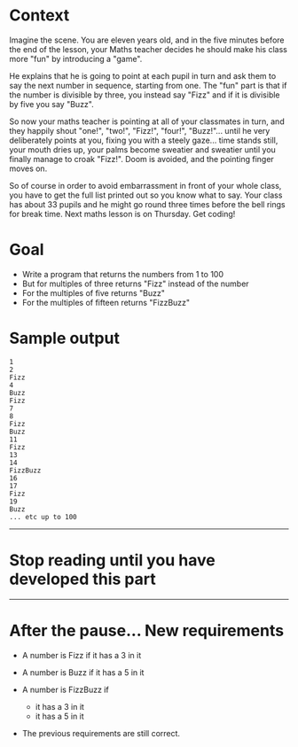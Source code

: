 # Context
Imagine the scene. You are eleven years old, and in the five minutes before the end of the lesson, your Maths teacher decides he should make his class more "fun" by introducing a "game".

He explains that he is going to point at each pupil in turn and ask them to say the next number in sequence, starting from one. The "fun" part is that if the number is divisible by three, you instead say "Fizz" and if it is divisible by five you say "Buzz".

So now your maths teacher is pointing at all of your classmates in turn, and they happily shout "one!", "two!", "Fizz!", "four!", "Buzz!"... until he very deliberately points at you, fixing you with a steely gaze... time stands still, your mouth dries up, your palms become sweatier and sweatier until you finally manage to croak "Fizz!". Doom is avoided, and the pointing finger moves on.

So of course in order to avoid embarrassment in front of your whole class, you have to get the full list printed out so you know what to say. Your class has about 33 pupils and he might go round three times before the bell rings for break time. Next maths lesson is on Thursday. Get coding!

# Goal
- Write a program that returns the numbers from 1 to 100
- But for multiples of three returns "Fizz" instead of the number
- For the multiples of five returns "Buzz"
- For the multiples of fifteen returns "FizzBuzz"


# Sample output

	1
	2
	Fizz
	4
	Buzz
	Fizz
	7
	8
	Fizz
	Buzz
	11
	Fizz
	13
	14
	FizzBuzz
	16
	17
	Fizz
	19
	Buzz
	... etc up to 100

---
# Stop reading until you have developed this part
---


# After the pause... New requirements

- A number is Fizz if it has a 3 in it
- A number is Buzz if it has a 5 in it
- A number is FizzBuzz if
    - it has a 3 in it
    - it has a 5 in it

- The previous requirements are still correct.
